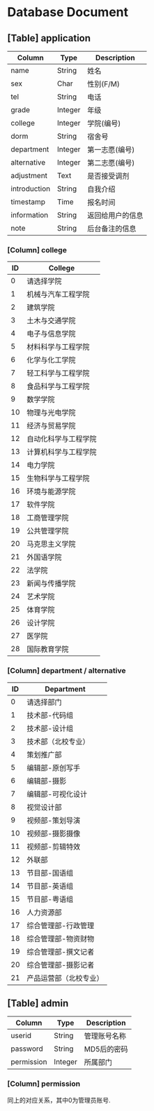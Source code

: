 # Database Document
## [Table] application
| Column       | Type    | Description   |
| ------------ | ------- | ------------- |
| name         | String  | 姓名          |
| sex          | Char    | 性别(F/M)     |
| tel          | String  | 电话          |
| grade        | Integer | 年级          |
| college      | Integer | 学院(编号)     |
| dorm         | String  | 宿舍号         |
| department   | Integer | 第一志愿(编号)  |
| alternative  | Integer | 第二志愿(编号)  |
| adjustment   | Text    | 是否接受调剂    |
| introduction | String  | 自我介绍        | 
| timestamp    | Time    | 报名时间        |
| information  | String  | 返回给用户的信息 |
| note         | String  | 后台备注的信息   |

### [Column] college
| ID | College				|
| -- | -------------------- |
| 0  | 请选择学院		|
| 1  | 机械与汽车工程学院		|
| 2  | 建筑学院				|
| 3  | 土木与交通学院			|
| 4  | 电子与信息学院			|
| 5  | 材料科学与工程学院		|
| 6  | 化学与化工学院			|
| 7  | 轻工科学与工程学院		|
| 8  | 食品科学与工程学院		|
| 9  | 数学学院				|
| 10 | 物理与光电学院			|
| 11 | 经济与贸易学院			|
| 12 | 自动化科学与工程学院	|
| 13 | 计算机科学与工程学院	|
| 14 | 电力学院				|
| 15 | 生物科学与工程学院		|
| 16 | 环境与能源学院			|
| 17 | 软件学院				|
| 18 | 工商管理学院			|
| 19 | 公共管理学院			|
| 20 | 马克思主义学院			|
| 21 | 外国语学院			|
| 22 | 法学院				|
| 23 | 新闻与传播学院			|
| 24 | 艺术学院				|
| 25 | 体育学院				|
| 26 | 设计学院				|
| 27 | 医学院				|
| 28 | 国际教育学院			|

### [Column] department / alternative
| ID | Department 			|
| -- | -------------------- |
| 0  | 请选择部门			|
| 1  | 技术部-代码组			|
| 2  | 技术部-设计组			|
| 3  | 技术部（北校专业）		|
| 4  | 策划推广部			|
| 5  | 编辑部-原创写手		|
| 6  | 编辑部-摄影			|
| 7  | 编辑部-可视化设计		|
| 8  | 视觉设计部			|
| 9  | 视频部-策划导演		|
| 10 | 视频部-摄影摄像		|
| 11 | 视频部-剪辑特效		|
| 12 | 外联部				|	
| 13 | 节目部-国语组			|
| 14 | 节目部-英语组			|
| 15 | 节目部-粤语组			|
| 16 | 人力资源部			|
| 17 | 综合管理部-行政管理	|
| 18 | 综合管理部-物资财物	|
| 19 | 综合管理部-撰文记者	|
| 20 | 综合管理部-摄影记者	|
| 21 | 产品运营部（北校专业）	|

## [Table] admin
| Column       | Type    | Description   |
| ------------ | ------- | ------------- |
| userid       | String  | 管理账号名称   |
| password     | String  | MD5后的密码    |
| permission   | Integer | 所属部门       |

### [Column] permission
同上的对应关系，其中0为管理员账号.